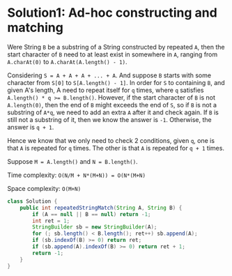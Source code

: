 # Solution1: Ad-hoc constructing and matching

Were String `B` be a substring of a String constructed by repeated `A`, then the start character of `B` need to at least exist in somewhere in `A`, ranging from `A.charAt(0)` to `A.charAt(A.length() - 1)`.  

Considering `S = A + A + A + ... + A`. And suppose `B` starts with some character from `S[0]` to `S[A.length() - 1]`. In order for `S` to containing `B`, and given A's length, A need to repeat itself for `q` times, where `q` satisfies `A.length() * q >= B.length()`. However, if the start character of `B` is not `A.length(0)`, then the end of `B` might exceeds the end of `S`, so if `B` is not a substring of `A*q`, we need to add an extra `A` after it and check again. If `B` is still not a substring of it, then we know the answer is `-1`. Otherwise, the answer is `q + 1`.  

Hence we know that we only need to check 2 conditions, given `q`, one is that `A` is repeated for `q` times. The other is that `A` is repeated for `q + 1` times.  

Suppose `M = A.length()` and `N = B.length()`. 

Time complexity: `O(N/M + N*(M+N)) = O(N*(M+N)`

Space complexity: `O(M+N)`

```Java
class Solution {
    public int repeatedStringMatch(String A, String B) {
        if (A == null || B == null) return -1;
        int ret = 1;
        StringBuilder sb = new StringBuilder(A);
        for (; sb.length() < B.length(); ret++) sb.append(A);
        if (sb.indexOf(B) >= 0) return ret;
        if (sb.append(A).indexOf(B) >= 0) return ret + 1;
        return -1;
    }
}
```
